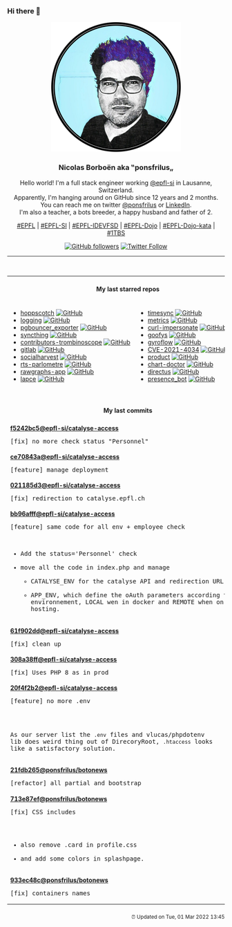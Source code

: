 ### Hi there 👋

<p align="center">
  <!-- use https://avatars.githubusercontent.com/u/176002?v=4 for your default github picture -->
  <img src="https://raw.githubusercontent.com/ponsfrilus/ponsfrilus/master/img/ponsfrilus.png" title="Nicolas Borboën aka ‟ponsfrilus„" alt="Nicolas Borboën aka ‟ponsfrilus„" />
  <h3 align="center">
    Nicolas Borboën aka ‟ponsfrilus„
  </h3>
  <p align="center">
    Hello world! I'm a full stack engineer working <a href="https://github.com/epfl-si">@epfl-si</a> in Lausanne, Switzerland.
    <br />Apparently, I'm hanging around on GitHub since 12 years and 2 months.
    <br />You can reach me on twitter <a href="https://twitter.com/ponsfrilus">@ponsfrilus</a> or <a href="http://linkedin.com/in/nicolasborboen">LinkedIn</a>.
    <br />I'm also a teacher, a bots breeder, a happy husband and father of 2.
  </p>
  <p align="center">
    <a href="https://www.epfl.ch">#EPFL</a> | 
    <a href="https://github.com/epfl-si/">#EPFL-SI</a> | 
    <a href="https://github.com/epfl-idevfsd">#EPFL-IDEVFSD</a> | 
    <a href="https://github.com/topics/epfl-dojo">#EPFL-Dojo</a> | 
    <a href="https://github.com/topics/epfl-dojo-kata">#EPFL-Dojo-kata</a> | 
    <a href="https://en.wikipedia.org/wiki/Indentation_style#Variant:_1TBS_(OTBS)">#1TBS</a>
  </p>
  <p align="center">
    <a href="https://github.com/ponsfrilus"><img alt="GitHub followers" src="https://img.shields.io/github/followers/ponsfrilus?label=Follow%20me%20on%20github&style=social"></a>
    <a href="https://twitter.com/ponsfrilus"><img alt="Twitter Follow" src="https://img.shields.io/twitter/follow/ponsfrilus?label=follow%20me%20on%20twitter&style=social"></a>
  </p>
  </p><hr><table align="center">
<tr>
<td colspan="2" align="center"><h4>My last starred repos</h4></td>
</tr>
<tr>
<td valign="top">
<ul>
<li>
<a href="https://github.com/hoppscotch/hoppscotch" title="👽 Open source API development ecosystem - https://hoppscotch.io" target="_blank">hoppscotch</a>&nbsp;<a href="https://github.com/hoppscotch/hoppscotch" title="👽 Open source API development ecosystem - https://hoppscotch.io" target="_blank"><img src="https://img.shields.io/github/stars/hoppscotch/hoppscotch?style=social" alt="GitHub"></a>
</li>
<li>
<a href="https://github.com/linux-system-roles/logging" title="An ansible role which configures logging." target="_blank">logging</a>&nbsp;<a href="https://github.com/linux-system-roles/logging" title="An ansible role which configures logging." target="_blank"><img src="https://img.shields.io/github/stars/linux-system-roles/logging?style=social" alt="GitHub"></a>
</li>
<li>
<a href="https://github.com/prometheus-community/pgbouncer_exporter" title="Prometheus exporter for PgBouncer" target="_blank">pgbouncer_exporter</a>&nbsp;<a href="https://github.com/prometheus-community/pgbouncer_exporter" title="Prometheus exporter for PgBouncer" target="_blank"><img src="https://img.shields.io/github/stars/prometheus-community/pgbouncer_exporter?style=social" alt="GitHub"></a>
</li>
<li>
<a href="https://github.com/syncthing/syncthing" title="Open Source Continuous File Synchronization" target="_blank">syncthing</a>&nbsp;<a href="https://github.com/syncthing/syncthing" title="Open Source Continuous File Synchronization" target="_blank"><img src="https://img.shields.io/github/stars/syncthing/syncthing?style=social" alt="GitHub"></a>
</li>
<li>
<a href="https://github.com/epfl-dojo/contributors-trombinoscope" title="null" target="_blank">contributors-trombinoscope</a>&nbsp;<a href="https://github.com/epfl-dojo/contributors-trombinoscope" title="null" target="_blank"><img src="https://img.shields.io/github/stars/epfl-dojo/contributors-trombinoscope?style=social" alt="GitHub"></a>
</li>
<li>
<a href="https://github.com/integram-org/gitlab" title="null" target="_blank">gitlab</a>&nbsp;<a href="https://github.com/integram-org/gitlab" title="null" target="_blank"><img src="https://img.shields.io/github/stars/integram-org/gitlab?style=social" alt="GitHub"></a>
</li>
<li>
<a href="https://github.com/epfl-si/socialharvest" title="Cache social network like and followers counts for EPFL" target="_blank">socialharvest</a>&nbsp;<a href="https://github.com/epfl-si/socialharvest" title="Cache social network like and followers counts for EPFL" target="_blank"><img src="https://img.shields.io/github/stars/epfl-si/socialharvest?style=social" alt="GitHub"></a>
</li>
<li>
<a href="https://github.com/jplusplus/rts-parlometre" title="Map of French dialects in Switzerland." target="_blank">rts-parlometre</a>&nbsp;<a href="https://github.com/jplusplus/rts-parlometre" title="Map of French dialects in Switzerland." target="_blank"><img src="https://img.shields.io/github/stars/jplusplus/rts-parlometre?style=social" alt="GitHub"></a>
</li>
<li>
<a href="https://github.com/rawgraphs/rawgraphs-app" title="A web interface to create custom vector-based visualizations on top of RAWGraphs core" target="_blank">rawgraphs-app</a>&nbsp;<a href="https://github.com/rawgraphs/rawgraphs-app" title="A web interface to create custom vector-based visualizations on top of RAWGraphs core" target="_blank"><img src="https://img.shields.io/github/stars/rawgraphs/rawgraphs-app?style=social" alt="GitHub"></a>
</li>
<li>
<a href="https://github.com/lapce/lapce" title="Lightning-fast and Powerful Code Editor written in Rust" target="_blank">lapce</a>&nbsp;<a href="https://github.com/lapce/lapce" title="Lightning-fast and Powerful Code Editor written in Rust" target="_blank"><img src="https://img.shields.io/github/stars/lapce/lapce?style=social" alt="GitHub"></a>
</li>
</ul>
<img width="450" height="1" /></td>
<td valign="top">
<ul>
<li>
<a href="https://github.com/linux-system-roles/timesync" title="An ansible role which configures time synchronization" target="_blank">timesync</a>&nbsp;<a href="https://github.com/linux-system-roles/timesync" title="An ansible role which configures time synchronization" target="_blank"><img src="https://img.shields.io/github/stars/linux-system-roles/timesync?style=social" alt="GitHub"></a>
</li>
<li>
<a href="https://github.com/linux-system-roles/metrics" title="An ansible role which configures metrics collection." target="_blank">metrics</a>&nbsp;<a href="https://github.com/linux-system-roles/metrics" title="An ansible role which configures metrics collection." target="_blank"><img src="https://img.shields.io/github/stars/linux-system-roles/metrics?style=social" alt="GitHub"></a>
</li>
<li>
<a href="https://github.com/lwthiker/curl-impersonate" title="curl-impersonate: A special compilation of curl that makes it impersonate Chrome & Firefox" target="_blank">curl-impersonate</a>&nbsp;<a href="https://github.com/lwthiker/curl-impersonate" title="curl-impersonate: A special compilation of curl that makes it impersonate Chrome & Firefox" target="_blank"><img src="https://img.shields.io/github/stars/lwthiker/curl-impersonate?style=social" alt="GitHub"></a>
</li>
<li>
<a href="https://github.com/kahing/goofys" title="a high-performance, POSIX-ish Amazon S3 file system written in Go" target="_blank">goofys</a>&nbsp;<a href="https://github.com/kahing/goofys" title="a high-performance, POSIX-ish Amazon S3 file system written in Go" target="_blank"><img src="https://img.shields.io/github/stars/kahing/goofys?style=social" alt="GitHub"></a>
</li>
<li>
<a href="https://github.com/gyroflow/gyroflow" title="Video stabilization using gyroscope data" target="_blank">gyroflow</a>&nbsp;<a href="https://github.com/gyroflow/gyroflow" title="Video stabilization using gyroscope data" target="_blank"><img src="https://img.shields.io/github/stars/gyroflow/gyroflow?style=social" alt="GitHub"></a>
</li>
<li>
<a href="https://github.com/arthepsy/CVE-2021-4034" title="PoC for PwnKit: Local Privilege Escalation Vulnerability in polkit’s pkexec (CVE-2021-4034)" target="_blank">CVE-2021-4034</a>&nbsp;<a href="https://github.com/arthepsy/CVE-2021-4034" title="PoC for PwnKit: Local Privilege Escalation Vulnerability in polkit’s pkexec (CVE-2021-4034)" target="_blank"><img src="https://img.shields.io/github/stars/arthepsy/CVE-2021-4034?style=social" alt="GitHub"></a>
</li>
<li>
<a href="https://github.com/meilisearch/product" title="Public feedback and ideation discussions for MeiliSearch product 🔮" target="_blank">product</a>&nbsp;<a href="https://github.com/meilisearch/product" title="Public feedback and ideation discussions for MeiliSearch product 🔮" target="_blank"><img src="https://img.shields.io/github/stars/meilisearch/product?style=social" alt="GitHub"></a>
</li>
<li>
<a href="https://github.com/Financial-Times/chart-doctor" title="Sample files to accompany the FT's Chart Doctor column" target="_blank">chart-doctor</a>&nbsp;<a href="https://github.com/Financial-Times/chart-doctor" title="Sample files to accompany the FT's Chart Doctor column" target="_blank"><img src="https://img.shields.io/github/stars/Financial-Times/chart-doctor?style=social" alt="GitHub"></a>
</li>
<li>
<a href="https://github.com/directus/directus" title="Open-Source Data Platform 🐰  — Directus wraps any SQL database with a real-time GraphQL+REST API and an intuitive app for non-technical users." target="_blank">directus</a>&nbsp;<a href="https://github.com/directus/directus" title="Open-Source Data Platform 🐰  — Directus wraps any SQL database with a real-time GraphQL+REST API and an intuitive app for non-technical users." target="_blank"><img src="https://img.shields.io/github/stars/directus/directus?style=social" alt="GitHub"></a>
</li>
<li>
<a href="https://github.com/epfl-fsd/presence_bot" title="a bot that allows the user to know if a team member is in the office or in the home office" target="_blank">presence_bot</a>&nbsp;<a href="https://github.com/epfl-fsd/presence_bot" title="a bot that allows the user to know if a team member is in the office or in the home office" target="_blank"><img src="https://img.shields.io/github/stars/epfl-fsd/presence_bot?style=social" alt="GitHub"></a>
</li>
</ul>
<img width="450" height="1" /></td>
</tr>
<tr>
<td colspan="2" align="center"><h4>My last commits</h4></td>
</tr>
<tr>
        <td colspan="2">
          <div><strong><a href="https://api.github.com/repos/epfl-si/catalyse-access/commits/f5242bc5b6281204a6aa81cc1e6405f8b2bd711e" title="2022-02-28T10:15:05.000+01:00" target="_blank">f5242bc5</a><a href="https://github.com/epfl-si">@epfl-si</a><a href="https://github.com/epfl-si/catalyse-access" title="A intercalary page to handle access to "catalyse".">/catalyse-access</a></strong></div>
          <pre>[fix] no more check status "Personnel"</pre>
        </td>
        </tr><tr>
        <td colspan="2">
          <div><strong><a href="https://api.github.com/repos/epfl-si/catalyse-access/commits/ce70843aa7a763125c069b6793210ddecd20a32b" title="2022-02-25T16:09:03.000+01:00" target="_blank">ce70843a</a><a href="https://github.com/epfl-si">@epfl-si</a><a href="https://github.com/epfl-si/catalyse-access" title="A intercalary page to handle access to "catalyse".">/catalyse-access</a></strong></div>
          <pre>[feature] manage deployment</pre>
        </td>
        </tr><tr>
        <td colspan="2">
          <div><strong><a href="https://api.github.com/repos/epfl-si/catalyse-access/commits/021185d37c08ad6b1794c85b3f259c9119fe1ac7" title="2022-02-25T15:09:09.000+01:00" target="_blank">021185d3</a><a href="https://github.com/epfl-si">@epfl-si</a><a href="https://github.com/epfl-si/catalyse-access" title="A intercalary page to handle access to "catalyse".">/catalyse-access</a></strong></div>
          <pre>[fix] redirection to catalyse.epfl.ch</pre>
        </td>
        </tr><tr>
        <td colspan="2">
          <div><strong><a href="https://api.github.com/repos/epfl-si/catalyse-access/commits/bb96afffa4b018ca02b6606afc390f98b6e884e4" title="2022-02-24T13:17:07.000+01:00" target="_blank">bb96afff</a><a href="https://github.com/epfl-si">@epfl-si</a><a href="https://github.com/epfl-si/catalyse-access" title="A intercalary page to handle access to "catalyse".">/catalyse-access</a></strong></div>
          <pre>[feature] same code for all env + employee check

* Add the status='Personnel' check
* move all the code in index.php and manage
   * CATALYSE_ENV for the catalyse API and redirection URL
    * APP_ENV, which define the oAuth parameters according to the 
environnement, LOCAL wen in docker and REMOTE when on TKGI hosting.</pre>
        </td>
        </tr><tr>
        <td colspan="2">
          <div><strong><a href="https://api.github.com/repos/epfl-si/catalyse-access/commits/61f902dd4a30cf6f304f06c3b3d05138a6b36f74" title="2022-02-24T13:13:34.000+01:00" target="_blank">61f902dd</a><a href="https://github.com/epfl-si">@epfl-si</a><a href="https://github.com/epfl-si/catalyse-access" title="A intercalary page to handle access to "catalyse".">/catalyse-access</a></strong></div>
          <pre>[fix] clean up</pre>
        </td>
        </tr><tr>
        <td colspan="2">
          <div><strong><a href="https://api.github.com/repos/epfl-si/catalyse-access/commits/308a38ff05dd73c3c67f0e35b84e9db13f5e5096" title="2022-02-24T13:12:52.000+01:00" target="_blank">308a38ff</a><a href="https://github.com/epfl-si">@epfl-si</a><a href="https://github.com/epfl-si/catalyse-access" title="A intercalary page to handle access to "catalyse".">/catalyse-access</a></strong></div>
          <pre>[fix] Uses PHP 8 as in prod</pre>
        </td>
        </tr><tr>
        <td colspan="2">
          <div><strong><a href="https://api.github.com/repos/epfl-si/catalyse-access/commits/20f4f2b23014cb061e99cd260b026a72d4f4dbdd" title="2022-02-24T13:12:46.000+01:00" target="_blank">20f4f2b2</a><a href="https://github.com/epfl-si">@epfl-si</a><a href="https://github.com/epfl-si/catalyse-access" title="A intercalary page to handle access to "catalyse".">/catalyse-access</a></strong></div>
          <pre>[feature] no more .env

As our server list the `.env` files and vlucas/phpdotenv lib does weird 
thing out of DirecoryRoot, `.htaccess` looks like a satisfactory 
solution.</pre>
        </td>
        </tr><tr>
        <td colspan="2">
          <div><strong><a href="https://api.github.com/repos/ponsfrilus/botonews/commits/21fdb26531175dd313e9131887e33146f2748c9e" title="2022-02-23T15:11:27.000+01:00" target="_blank">21fdb265</a><a href="https://github.com/ponsfrilus">@ponsfrilus</a><a href="https://github.com/ponsfrilus/botonews" title="null">/botonews</a></strong></div>
          <pre>[refactor] all partial and bootstrap</pre>
        </td>
        </tr><tr>
        <td colspan="2">
          <div><strong><a href="https://api.github.com/repos/ponsfrilus/botonews/commits/713e87ef9585bdf84d10fe532454502bff31f187" title="2022-02-23T14:24:11.000+01:00" target="_blank">713e87ef</a><a href="https://github.com/ponsfrilus">@ponsfrilus</a><a href="https://github.com/ponsfrilus/botonews" title="null">/botonews</a></strong></div>
          <pre>[fix] CSS includes

* also remove .card in profile.css
* and add some colors in splashpage.</pre>
        </td>
        </tr><tr>
        <td colspan="2">
          <div><strong><a href="https://api.github.com/repos/ponsfrilus/botonews/commits/933ec48cfa4faa679ecd6d304e9b7a840c2b2689" title="2022-02-23T14:23:21.000+01:00" target="_blank">933ec48c</a><a href="https://github.com/ponsfrilus">@ponsfrilus</a><a href="https://github.com/ponsfrilus/botonews" title="null">/botonews</a></strong></div>
          <pre>[fix] containers names</pre>
        </td>
        </tr><tfoot>
<tr>
<td colspan="2" align="right">
<img width="900" height="1" />
<small>⏰ Updated on Tue, 01 Mar 2022 13:45:17 GMT</small>
</td>
</tr>
</tfoot>
<br />
</table>
